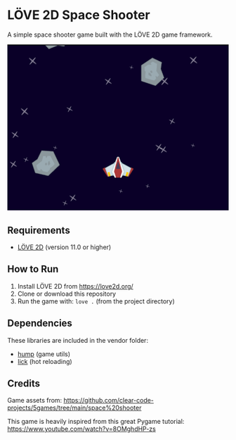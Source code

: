 # LÖVE 2D Space Shooter

A simple space shooter game built with the LÖVE 2D game framework.

![](screenshot.png)

## Requirements

- [LÖVE 2D](https://love2d.org/) (version 11.0 or higher)

## How to Run

1. Install LÖVE 2D from https://love2d.org/
2. Clone or download this repository
3. Run the game with: `love .` (from the project directory)

## Dependencies

These libraries are included in the vendor folder:

- [hump](https://github.com/vrld/hump) (game utils)
- [lick](https://codeberg.org/usysrc/LICK) (hot reloading)

## Credits

Game assets from: https://github.com/clear-code-projects/5games/tree/main/space%20shooter

This game is heavily inspired from this great Pygame tutorial: https://www.youtube.com/watch?v=8OMghdHP-zs
